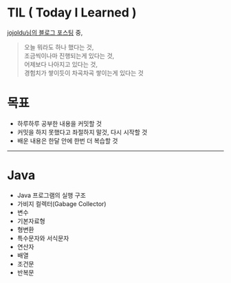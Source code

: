 # TIL ( Today I Learned )
<a href="https://jojoldu.tistory.com/402">jojoldu님의 블로그 포스팅</a> 중,  
> 오늘 뭐라도 하나 했다는 것,  
조금씩이나마 진행되는게 있다는 것,  
어제보다 나아지고 있다는 것,  
경험치가 쌓이듯이 차곡차곡 쌓이는게 있다는 것  

# 목표
* 하루하루 공부한 내용을 커밋할 것
* 커밋을 하지 못했다고 좌절하지 말것, 다시 시작할 것
* 배운 내용은 한달 안에 한번 더 복습할 것
---
# Java
* Java 프로그램의 실행 구조
* 가비지 컬렉터(Gabage Collector)
* 변수
* 기본자료형
* 형변환
* 특수문자와 서식문자
* 연산자
* 배열
* 조건문
* 반복문
